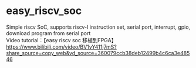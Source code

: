# easy_riscv_soc
Simple riscv SoC, supports riscv-I instruction set, serial port, interrupt, gpio, download program from serial port  
Video tutorial：【easy riscv soc 移植到FPGA】 https://www.bilibili.com/video/BV1vY411j7mS?share_source=copy_web&vd_source=360079ccb38deb12499b4c6ca3e48546
